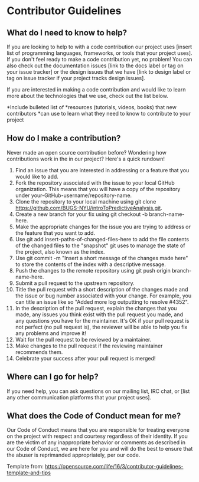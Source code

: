 # Contributor Guidelines

## What do I need to know to help?

If you are looking to help to with a code contribution our project uses [insert list of programming languages, frameworks, or tools that your project uses]. If you don't feel ready to make a code contribution yet, no problem! You can also check out the documentation issues [link to the docs label or tag on your issue tracker] or the design issues that we have [link to design label or tag on issue tracker if your project tracks design issues].

If you are interested in making a code contribution and would like to learn more about the technologies that we use, check out the list below.

*Include bulleted list of
*resources (tutorials, videos, books) that new contributors
*can use to learn what they need to know to contribute to your project

## How do I make a contribution?

Never made an open source contribution before? Wondering how contributions work in the in our project? Here's a quick rundown!

1. Find an issue that you are interested in addressing or a feature that you would like to add.
1. Fork the repository associated with the issue to your local GitHub organization. This means that you will have a copy of the repository under your-GitHub-username/repository-name.
1. Clone the repository to your local machine using git clone https://github.com/BUGS-NYU/introToPredictiveAnalysis.git.
1. Create a new branch for your fix using git checkout -b branch-name-here.
1. Make the appropriate changes for the issue you are trying to address or the feature that you want to add.
1. Use git add insert-paths-of-changed-files-here to add the file contents of the changed files to the "snapshot" git uses to manage the state of the project, also known as the index.
1. Use git commit -m "Insert a short message of the changes made here" to store the contents of the index with a descriptive message.
1. Push the changes to the remote repository using git push origin branch-name-here.
1. Submit a pull request to the upstream repository.
1. Title the pull request with a short description of the changes made and the issue or bug number associated with your change. For example, you can title an issue like so "Added more log outputting to resolve #4352".
1. In the description of the pull request, explain the changes that you made, any issues you think exist with the pull request you made, and any questions you have for the maintainer. It's OK if your pull request is not perfect (no pull request is), the reviewer will be able to help you fix any problems and improve it!
1. Wait for the pull request to be reviewed by a maintainer.
1. Make changes to the pull request if the reviewing maintainer recommends them.
1. Celebrate your success after your pull request is merged!

## Where can I go for help?

If you need help, you can ask questions on our mailing list, IRC chat, or [list any other communication platforms that your project uses].

## What does the Code of Conduct mean for me?

Our Code of Conduct means that you are responsible for treating everyone on the project with respect and courtesy regardless of their identity. If you are the victim of any inappropriate behavior or comments as described in our Code of Conduct, we are here for you and will do the best to ensure that the abuser is reprimanded appropriately, per our code.

Template from: https://opensource.com/life/16/3/contributor-guidelines-template-and-tips
